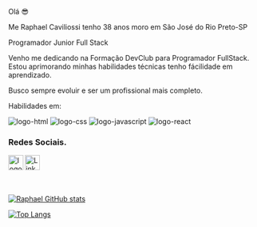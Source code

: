 Olá :sunglasses:

Me Raphael Caviliossi tenho 38 anos moro em São José do Rio Preto-SP

Programador Junior Full Stack

Venho me dedicando na Formação DevClub para Programador FullStack.
Estou aprimorando minhas habilidades técnicas tenho fácilidade em aprendizado.

Busco sempre evoluir e ser um profissional mais completo.

Habilidades em:

<img src="https://img.shields.io/badge/HTML5-E34F26?style=for-the-badge&logo=html5&logoColor=white" alt="logo-html" />

<img src="https://img.shields.io/badge/CSS-239120?&style=for-the-badge&logo=css3&logoColor=white" alt="logo-css" />

<img src="https://img.shields.io/badge/JavaScript-323330?style=for-the-badge&logo=javascript&logoColor=F7DF1E" alt="logo-javascript" />

<img src="https://img.shields.io/badge/React-20232A?style=for-the-badge&logo=react&logoColor=61DAFB" alt="logo-react" />

### Redes Sociais.

<p>
<a href="https://www.instagram.com/raphaelcaviliossi/">
<img align="left" alt="logo-instagram" width="30px" src="https://www.svgrepo.com/show/520798/instagram.svg" />
</a>
<a href="https://www.linkedin.com/in/raphael-caviliosi-9b8b63304">
<img align="left" alt="Linkedin" width="30px" src="https://www.svgrepo.com/show/504546/linkedin.svg" />
</a>
</p>
<br />
<br />

<p align="left">
<br />

[![Raphael GitHub stats](https://github-readme-stats.vercel.app/api?username=raphaelcaviliossii)](https://github.com/anuraghazra/github-readme-stats)

[![Top Langs](https://github-readme-stats.vercel.app/api/top-langs/?username=raphaelcaviliossii)](https://github.com/anuraghazra/github-readme-stats)
